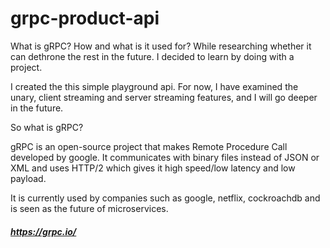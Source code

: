 # grpc-product-api

What is gRPC? How and what is it used for? While researching whether it can dethrone the rest in the future.
I decided to learn by doing with a project.

I created the this simple playground api.
For now, I have examined the unary, client streaming and server streaming features, and I will go deeper in the future.

So what is gRPC?

gRPC is an open-source project that makes Remote Procedure Call developed by google.
It communicates with binary files instead of JSON or XML and uses HTTP/2 which gives it high speed/low latency and low payload.

It is currently used by companies such as google, netflix, cockroachdb and is seen as the future of microservices.


##### _https://grpc.io/_
